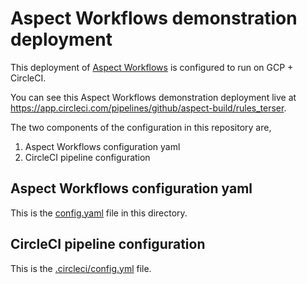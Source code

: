 # Aspect Workflows demonstration deployment

This deployment of [Aspect Workflows](https://www.aspect.build/workflows) is configured to run on GCP + CircleCI.

You can see this Aspect Workflows demonstration deployment live at https://app.circleci.com/pipelines/github/aspect-build/rules_terser.

The two components of the configuration in this repository are,

1. Aspect Workflows configuration yaml
1. CircleCI pipeline configuration

## Aspect Workflows configuration yaml

This is the [config.yaml](./config.yaml) file in this directory.

## CircleCI pipeline configuration

This is the [.circleci/config.yml](../../.circleci/config.yml) file.
